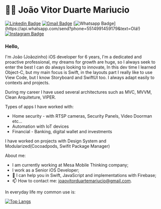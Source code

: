 # :man_technologist: João Vitor Duarte Mariucio

[![Linkedin Badge](https://img.shields.io/badge/-LinkedIn-blue?style=flat-square&logo=Linkedin&logoColor=white&link=https://www.linkedin.com/in/nykollemalone/)](https://www.linkedin.com/in/joaovitorduartemariucio)
[![Gmail Badge](https://img.shields.io/badge/-Gmail-c14438?style=flat-square&logo=Gmail&logoColor=white&link=mailto:joaovitorduartemariucio@gmail.com)](mailto:joaovitorduartemariucio@gmail.com)
[![Whatsapp Badge](https://img.shields.io/badge/-Whatsapp-4CA143?style=flat-square&labelColor=4CA143&logo=whatsapp&logoColor=white&link=https://api.whatsapp.com/send?phone=5514991459179&text=Olá!)](https://api.whatsapp.com/send?phone=5514991459179&text=Olá!)
[![Instagram Badge](https://img.shields.io/badge/-Instagram-BF008C?style=flat-square&logo=Instagram&logoColor=white&link=https://www.instagram.com/joaovitorduartemariucio)](https://www.instagram.com/joaovitorduartemariucio) 

### Hello,

I'm João (Joãozinho) iOS developer for 6 years, I'm a dedicated and proactive professional, my dreams for growth are huge, so I always seek to enter the best I can do always looking to innovate, In this dev time I learned Object-C, but my main focus is Swift, in the layouts part I really like to use View Code, but I know Storyboard and SwiftUI too. I always adapt easily to contexts and projects.

During my career I have used several architectures such as MVC, MVVM, Clean Arquiteture, VIPER.

Types of apps I have worked with:
- Home security - with RTSP cameras, Security Panels, Video Doorman etc... 
- Automation with IoT devices
- Financial - Banking, digital wallet and investments 

I have worked on projects with Design System and Modularized(Cocoadpods, Swifit Package Manager)

About me:

- I am currently working at Mesa Mobile Thinking company;
- I work as a Senior iOS Developer;
- 💬 I can help you in Swift, JavaScript and implementations with Firebase;
- 📫 How to contact me: joaovitorduartemariucio@gmail.com.

In everyday life my common use is:

[![Top Langs](https://github-readme-stats.vercel.app/api/top-langs/?username=joaoduartemariucio&layout=compact)](https://github.com/anuraghazra/github-readme-stats)

